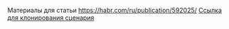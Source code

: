 Материалы для статьи https://habr.com/ru/publication/592025/
[Ссылка для клонирования сценария](https://voicebox.mtt.ru/ivr/makeSchemes/share/a7110e30-c3d9-4d71-b23d-c0c47ca206f2)
